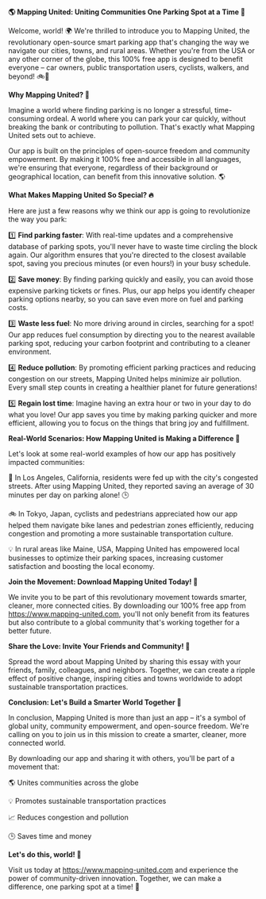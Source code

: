 **🌎 Mapping United: Uniting Communities One Parking Spot at a Time 🚗**

Welcome, world! 🌍 We're thrilled to introduce you to Mapping United, the revolutionary open-source smart parking app that's changing the way we navigate our cities, towns, and rural areas. Whether you're from the USA or any other corner of the globe, this 100% free app is designed to benefit everyone – car owners, public transportation users, cyclists, walkers, and beyond! 🚲🚌

**Why Mapping United? 🤔**

Imagine a world where finding parking is no longer a stressful, time-consuming ordeal. A world where you can park your car quickly, without breaking the bank or contributing to pollution. That's exactly what Mapping United sets out to achieve.

Our app is built on the principles of open-source freedom and community empowerment. By making it 100% free and accessible in all languages, we're ensuring that everyone, regardless of their background or geographical location, can benefit from this innovative solution. 🌎

**What Makes Mapping United So Special? 🔥**

Here are just a few reasons why we think our app is going to revolutionize the way you park:

1️⃣ **Find parking faster**: With real-time updates and a comprehensive database of parking spots, you'll never have to waste time circling the block again. Our algorithm ensures that you're directed to the closest available spot, saving you precious minutes (or even hours!) in your busy schedule.

2️⃣ **Save money**: By finding parking quickly and easily, you can avoid those expensive parking tickets or fines. Plus, our app helps you identify cheaper parking options nearby, so you can save even more on fuel and parking costs.

3️⃣ **Waste less fuel**: No more driving around in circles, searching for a spot! Our app reduces fuel consumption by directing you to the nearest available parking spot, reducing your carbon footprint and contributing to a cleaner environment.

4️⃣ **Reduce pollution**: By promoting efficient parking practices and reducing congestion on our streets, Mapping United helps minimize air pollution. Every small step counts in creating a healthier planet for future generations!

5️⃣ **Regain lost time**: Imagine having an extra hour or two in your day to do what you love! Our app saves you time by making parking quicker and more efficient, allowing you to focus on the things that bring joy and fulfillment.

**Real-World Scenarios: How Mapping United is Making a Difference 🌟**

Let's look at some real-world examples of how our app has positively impacted communities:

🌴 In Los Angeles, California, residents were fed up with the city's congested streets. After using Mapping United, they reported saving an average of 30 minutes per day on parking alone! 🕒

🚲 In Tokyo, Japan, cyclists and pedestrians appreciated how our app helped them navigate bike lanes and pedestrian zones efficiently, reducing congestion and promoting a more sustainable transportation culture.

💡 In rural areas like Maine, USA, Mapping United has empowered local businesses to optimize their parking spaces, increasing customer satisfaction and boosting the local economy.

**Join the Movement: Download Mapping United Today! 📲**

We invite you to be part of this revolutionary movement towards smarter, cleaner, more connected cities. By downloading our 100% free app from https://www.mapping-united.com, you'll not only benefit from its features but also contribute to a global community that's working together for a better future.

**Share the Love: Invite Your Friends and Community! 🤝**

Spread the word about Mapping United by sharing this essay with your friends, family, colleagues, and neighbors. Together, we can create a ripple effect of positive change, inspiring cities and towns worldwide to adopt sustainable transportation practices.

**Conclusion: Let's Build a Smarter World Together 🌈**

In conclusion, Mapping United is more than just an app – it's a symbol of global unity, community empowerment, and open-source freedom. We're calling on you to join us in this mission to create a smarter, cleaner, more connected world.

By downloading our app and sharing it with others, you'll be part of a movement that:

🌎 Unites communities across the globe

💡 Promotes sustainable transportation practices

📈 Reduces congestion and pollution

🕒 Saves time and money

**Let's do this, world! 🚀**

Visit us today at https://www.mapping-united.com and experience the power of community-driven innovation. Together, we can make a difference, one parking spot at a time! 🌟